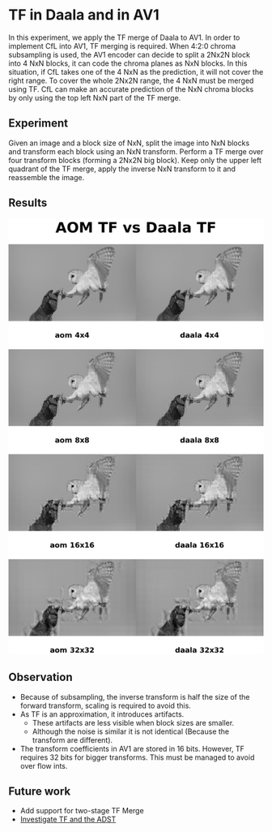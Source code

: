 # TF in Daala and in AV1

In this experiment, we apply the TF merge of Daala to AV1. In order to implement CfL into AV1, TF merging is required. When 4:2:0 chroma subsampling is used, the AV1 encoder can decide to split a 2Nx2N block into 4 NxN blocks, it can code the chroma planes as NxN blocks. In this situation, if CfL takes one of the 4 NxN as the prediction, it will not cover the right range. To cover the whole 2Nx2N range, the 4 NxN must be merged using TF. CfL can make an accurate prediction of the NxN chroma blocks by only using the top left NxN part of the TF merge.

## Experiment

Given an image and a block size of NxN, split the image into NxN blocks and transform each block using an NxN transform. Perform a TF merge over four transform blocks (forming a 2Nx2N big block). Keep only the upper left quadrant of the TF merge, apply the inverse NxN transform to it and reassemble the image.

## Results

![Experimental Results](https://raw.githubusercontent.com/luctrudeau/VideoExperiments/master/tf/merging/sidebyside.png)

## Observation

  * Because of subsampling, the inverse transform is half the size of the forward transform, scaling is required to avoid this.
  * As TF is an approximation, it introduces artifacts.
    * These artifacts are less visible when block sizes are smaller.
    * Although the noise is similar it is not identical (Because the transform are different).
  * The transform coefficients in AV1 are stored in 16 bits. However, TF requires 32 bits for bigger transforms. This must be managed to avoid over flow ints.

## Future work

  * Add support for two-stage TF Merge
  * [Investigate TF and the ADST](https://github.com/luctrudeau/VideoExperiments/tree/master/tf/adst)
